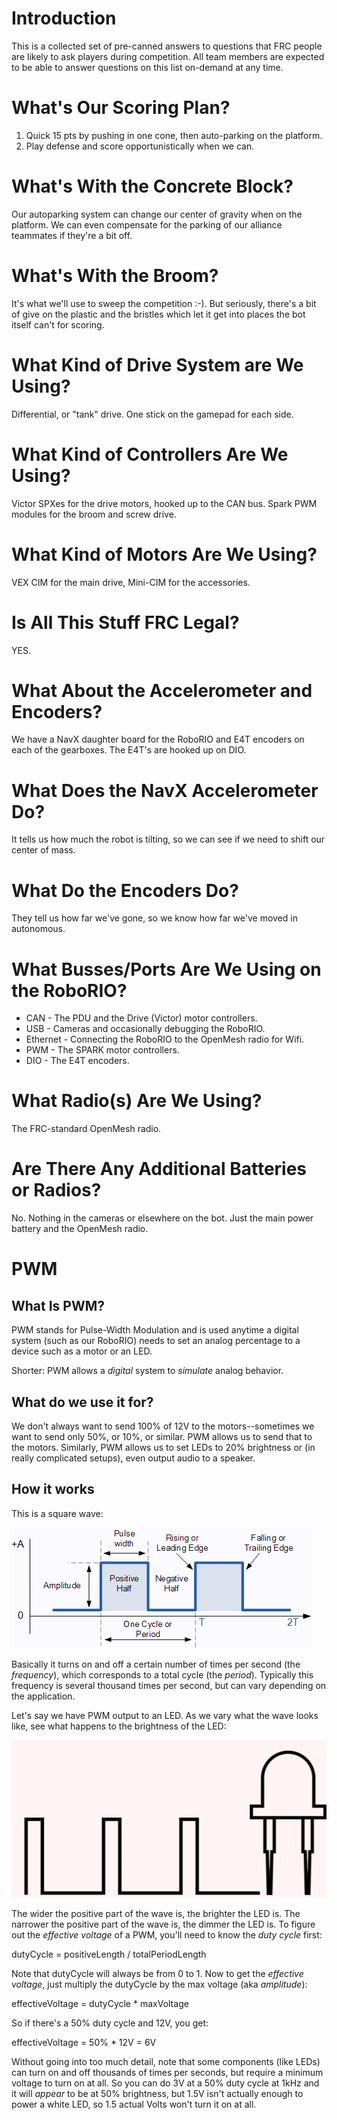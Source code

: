 # Introduction

This is a collected set of pre-canned answers to questions that FRC people are likely to ask
players during competition.  All team members are expected to be able to answer questions on
this list on-demand at any time.

# What's Our Scoring Plan?

1. Quick 15 pts by pushing in one cone, then auto-parking on the platform.
2. Play defense and score opportunistically when we can.

# What's With the Concrete Block?

Our autoparking system can change our center of gravity when on the platform.  We can even
compensate for the parking of our alliance teammates if they're a bit off.

# What's With the Broom?

It's what we'll use to sweep the competition :-).  But seriously, there's a bit of give on
the plastic and the bristles which let it get into places the bot itself can't for scoring.

# What Kind of Drive System are We Using?

Differential, or "tank" drive.  One stick on the gamepad for each side.

# What Kind of Controllers Are We Using?

Victor SPXes for the drive motors, hooked up to the CAN bus.  Spark PWM modules
for the broom and screw drive.

# What Kind of Motors Are We Using?

VEX CIM for the main drive, Mini-CIM for the accessories.

# Is All This Stuff FRC Legal?

YES.

# What About the Accelerometer and Encoders?

We have a NavX daughter board for the RoboRIO and E4T encoders on each of the gearboxes.  The
E4T's are hooked up on DIO.

# What Does the NavX Accelerometer Do?

It tells us how much the robot is tilting, so we can see if we need to shift our center of mass.

# What Do the Encoders Do?

They tell us how far we've gone, so we know how far we've moved in autonomous.

# What Busses/Ports Are We Using on the RoboRIO?

- CAN - The PDU and the Drive (Victor) motor controllers.
- USB - Cameras and occasionally debugging the RoboRIO.
- Ethernet - Connecting the RoboRIO to the OpenMesh radio for Wifi.
- PWM - The SPARK motor controllers.
- DIO - The E4T encoders.

# What Radio(s) Are We Using?

The FRC-standard OpenMesh radio.

# Are There Any Additional Batteries or Radios?

No.  Nothing in the cameras or elsewhere on the bot.  Just the main power battery and the
OpenMesh radio.

# PWM

## What Is PWM?

PWM stands for Pulse-Width Modulation and is used anytime a digital system (such as our
RoboRIO) needs to set an analog percentage to a device such as a motor or an LED.

Shorter: PWM allows a *digital* system to *simulate* analog behavior.

## What do we use it for?

We don't always want to send 100% of 12V to the motors--sometimes we want to send only 50%,
or 10%, or similar.  PWM allows us to send that to the motors.  Similarly, PWM allows us to
set LEDs to 20% brightness or (in really complicated setups), even output audio to a speaker.

## How it works

This is a square wave:

![Square Wave](square.gif)

Basically it turns on and off a certain number of times per second (the *frequency*), which
corresponds to a total cycle (the *period*).  Typically this frequency is several thousand
times per second, but can vary depending on the application.

Let's say we have PWM output to an LED.  As we vary what the wave looks like, see what
happens to the brightness of the LED:

![PWM Animation](pwm.gif)

The wider the positive part of the wave is, the brighter the LED is.  The narrower the
positive part of the wave is, the dimmer the LED is.  To figure out the *effective voltage*
of a PWM, you'll need to know the *duty cycle* first:

dutyCycle = positiveLength / totalPeriodLength

Note that dutyCycle will always be from 0 to 1.  Now to get the *effective voltage*, just
multiply the dutyCycle by the max voltage (aka *amplitude*):

effectiveVoltage = dutyCycle * maxVoltage

So if there's a 50% duty cycle and 12V, you get:

effectiveVoltage = 50% * 12V = 6V

Without going into too much detail, note that some components (like LEDs) can turn on and
off thousands of times per seconds, but require a minimum voltage to turn on at all.  So
you can do 3V at a 50% duty cycle at 1kHz and it will *appear* to be at 50% brightness, but
1.5V isn't actually enough to power a white LED, so 1.5 actual Volts won't turn it on at
all.
